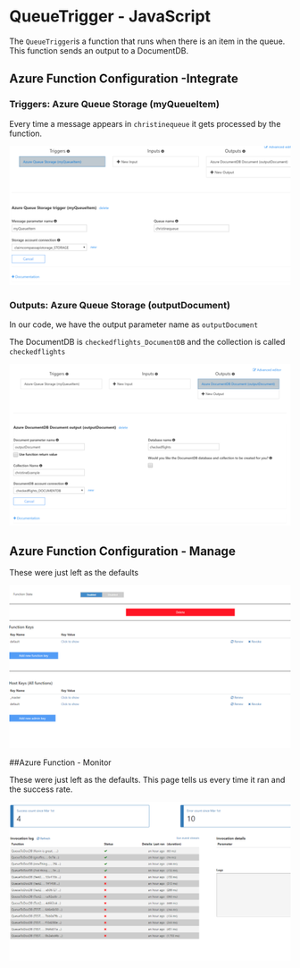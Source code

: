# QueueTrigger - JavaScript

The `QueueTrigger`is a function that runs when there is an item in the queue. This function sends an output to a DocumentDB.

## Azure Function Configuration -Integrate

### Triggers: Azure Queue Storage (myQueueItem) 

Every time a message appears in `christinequeue` it gets processed by the function.

![Trigger Screenshot](Integration-Triggers.PNG)

### Outputs: Azure Queue Storage (outputDocument)

In our code, we have the output parameter name as `outputDocument`

The DocumentDB is `checkedflights_DocumentDB` and the collection is called `checkedflights`

![Output Screenshot](Intergration-Outputs.PNG)


## Azure Function Configuration - Manage

These were just left as the defaults

![Manage Screenshot](DocDBManage.PNG)

##Azure Function -  Monitor

These were just left as the defaults. This page tells us every time it ran and the success rate. 

![Monitor Screenshot](DocDBMonitor.PNG)